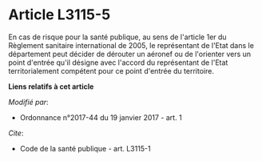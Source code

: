 # Article L3115-5

En cas de risque pour la santé publique, au sens de l'article 1er du Règlement sanitaire international de 2005, le
représentant de l'Etat dans le département peut décider de dérouter un aéronef ou de l'orienter vers un point d'entrée qu'il
désigne avec l'accord du représentant de l'Etat territorialement compétent pour ce point d'entrée du territoire.

**Liens relatifs à cet article**

_Modifié par_:

  - Ordonnance n°2017-44 du 19 janvier 2017 - art. 1

_Cite_:

  - Code de la santé publique - art. L3115-1
